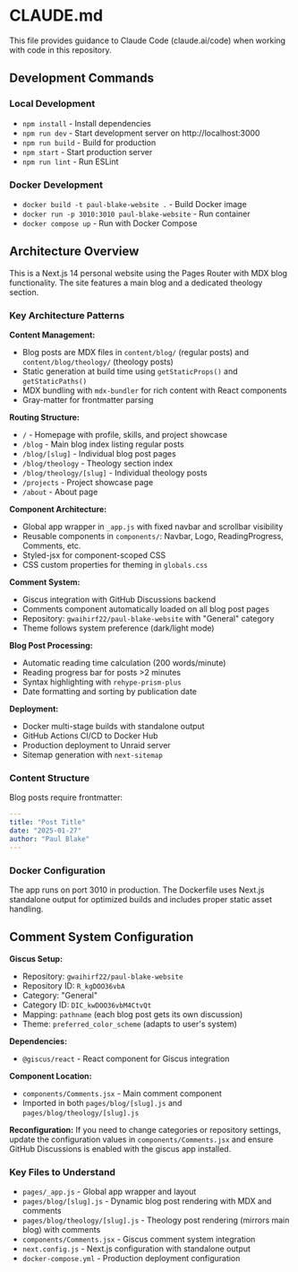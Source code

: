 # CLAUDE.md

This file provides guidance to Claude Code (claude.ai/code) when working with code in this repository.

## Development Commands

### Local Development
- `npm install` - Install dependencies
- `npm run dev` - Start development server on http://localhost:3000
- `npm run build` - Build for production
- `npm start` - Start production server
- `npm run lint` - Run ESLint

### Docker Development
- `docker build -t paul-blake-website .` - Build Docker image
- `docker run -p 3010:3010 paul-blake-website` - Run container
- `docker compose up` - Run with Docker Compose

## Architecture Overview

This is a Next.js 14 personal website using the Pages Router with MDX blog functionality. The site features a main blog and a dedicated theology section.

### Key Architecture Patterns

**Content Management:**
- Blog posts are MDX files in `content/blog/` (regular posts) and `content/blog/theology/` (theology posts)
- Static generation at build time using `getStaticProps()` and `getStaticPaths()`
- MDX bundling with `mdx-bundler` for rich content with React components
- Gray-matter for frontmatter parsing

**Routing Structure:**
- `/` - Homepage with profile, skills, and project showcase
- `/blog` - Main blog index listing regular posts
- `/blog/[slug]` - Individual blog post pages
- `/blog/theology` - Theology section index
- `/blog/theology/[slug]` - Individual theology posts
- `/projects` - Project showcase page
- `/about` - About page

**Component Architecture:**
- Global app wrapper in `_app.js` with fixed navbar and scrollbar visibility
- Reusable components in `components/`: Navbar, Logo, ReadingProgress, Comments, etc.
- Styled-jsx for component-scoped CSS
- CSS custom properties for theming in `globals.css`

**Comment System:**
- Giscus integration with GitHub Discussions backend
- Comments component automatically loaded on all blog post pages
- Repository: `gwaihirf22/paul-blake-website` with "General" category
- Theme follows system preference (dark/light mode)

**Blog Post Processing:**
- Automatic reading time calculation (200 words/minute)
- Reading progress bar for posts >2 minutes
- Syntax highlighting with `rehype-prism-plus`
- Date formatting and sorting by publication date

**Deployment:**
- Docker multi-stage builds with standalone output
- GitHub Actions CI/CD to Docker Hub
- Production deployment to Unraid server
- Sitemap generation with `next-sitemap`

### Content Structure

Blog posts require frontmatter:
```yaml
---
title: "Post Title"
date: "2025-01-27"
author: "Paul Blake"
---
```

### Docker Configuration

The app runs on port 3010 in production. The Dockerfile uses Next.js standalone output for optimized builds and includes proper static asset handling.

## Comment System Configuration

**Giscus Setup:**
- Repository: `gwaihirf22/paul-blake-website`
- Repository ID: `R_kgDOO36vbA`
- Category: "General" 
- Category ID: `DIC_kwDOO36vbM4CtvQt`
- Mapping: `pathname` (each blog post gets its own discussion)
- Theme: `preferred_color_scheme` (adapts to user's system)

**Dependencies:**
- `@giscus/react` - React component for Giscus integration

**Component Location:**
- `components/Comments.jsx` - Main comment component
- Imported in both `pages/blog/[slug].js` and `pages/blog/theology/[slug].js`

**Reconfiguration:** 
If you need to change categories or repository settings, update the configuration values in `components/Comments.jsx` and ensure GitHub Discussions is enabled with the giscus app installed.

### Key Files to Understand

- `pages/_app.js` - Global app wrapper and layout
- `pages/blog/[slug].js` - Dynamic blog post rendering with MDX and comments
- `pages/blog/theology/[slug].js` - Theology post rendering (mirrors main blog) with comments
- `components/Comments.jsx` - Giscus comment system integration
- `next.config.js` - Next.js configuration with standalone output
- `docker-compose.yml` - Production deployment configuration